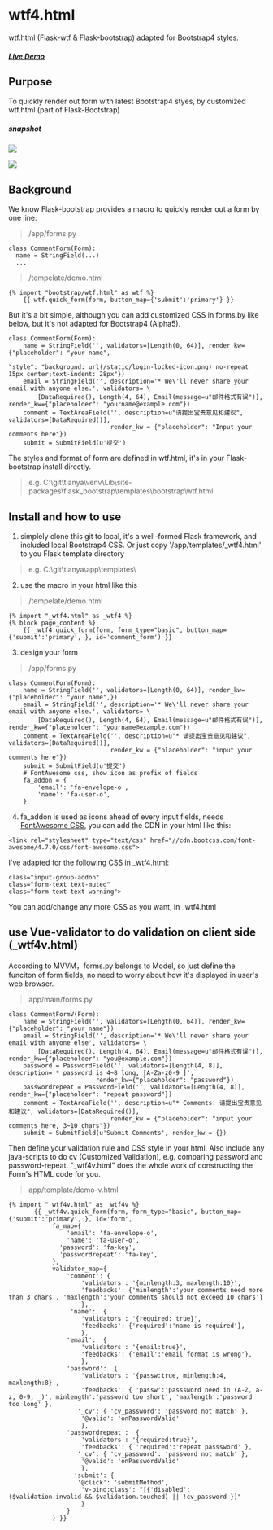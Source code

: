 # wtf4.html
wtf.html (Flask-wtf & Flask-bootstrap) adapted for Bootstrap4 styles. 


##### [Live Demo](http://tianya.heroku.com/wtf)


## Purpose
To quickly render out form with latest Bootstrap4 styes, by customized wtf.html (part of Flask-Bootstrap)
##### snapshot
![](http://img.blog.csdn.net/20161111105913670?watermark/2/text/aHR0cDovL2Jsb2cuY3Nkbi5uZXQv/font/5a6L5L2T/fontsize/400/fill/I0JBQkFCMA==/dissolve/70/gravity/SouthEast)

![](http://img.blog.csdn.net/20161116090216256?watermark/2/text/aHR0cDovL2Jsb2cuY3Nkbi5uZXQv/font/5a6L5L2T/fontsize/400/fill/I0JBQkFCMA==/dissolve/70/gravity/SouthEast)



## Background
We know Flask-bootstrap provides a macro to quickly render out a form by one line:
> /app/forms.py
```
class CommentForm(Form):
  name = StringField(...)
  ...
```

> /tempelate/demo.html
```
{% import "bootstrap/wtf.html" as wtf %}
    {{ wtf.quick_form(form, button_map={'submit':'primary'} }}
```

But it's a bit simple, although you can add customized CSS in forms.by like below, but it's not adapted for Bootstrap4 (Alpha5).
> 
```
class CommentForm(Form):
    name = StringField('', validators=[Length(0, 64)], render_kw={"placeholder": "your name",
                                                                  "style": "background: url(/static/login-locked-icon.png) no-repeat 15px center;text-indent: 28px"})
    email = StringField('', description='* We\'ll never share your email with anyone else.', validators= \
        [DataRequired(), Length(4, 64), Email(message=u"邮件格式有误")], render_kw={"placeholder": "yourname@example.com"})
    comment = TextAreaField('', description=u"请提出宝贵意见和建议", validators=[DataRequired()],
                            render_kw = {"placeholder": "Input your comments here"})
    submit = SubmitField(u'提交')
```

The styles and format of form are defined in wtf.html, it's in your Flask-bootstrap install directly.
> e.g. C:\git\tianya\venv\Lib\site-packages\flask_bootstrap\templates\bootstrap\wtf.html

## Install and how to use
1. simplely clone this git to local, it's a well-formed Flask framework, and included local Bootstrap4 CSS. Or just copy '/app/templates/_wtf4.html' to you Flask template directory
> e.g. C:\git\tianya\app\templates\

2. use the macro in your html like this
> /tempelate/demo.html
```
{% import "_wtf4.html" as _wtf4 %}
{% block page_content %}
    {{ _wtf4.quick_form(form, form_type="basic", button_map={'submit':'primary', }, id='comment_form') }}
```

3. design your form

> /app/forms.py
```
class CommentForm(Form):
    name = StringField('', validators=[Length(0, 64)], render_kw={"placeholder": "your name",})
    email = StringField('', description='* We\'ll never share your email with anyone else.', validators= \
        [DataRequired(), Length(4, 64), Email(message=u"邮件格式有误")], render_kw={"placeholder": "yourname@example.com"})
    comment = TextAreaField('', description=u"* 请提出宝贵意见和建议", validators=[DataRequired()],
                            render_kw = {"placeholder": "input your comments here"})
    submit = SubmitField(u'提交')
    # FontAwesome css, show icon as prefix of fields
    fa_addon = {
        'email': 'fa-envelope-o',
        'name': 'fa-user-o',
    }
```
 
4. fa_addon is used as icons ahead of every input fields, needs [FontAwesome CSS](http://fontawesome.io/examples/), you can add the CDN in your html like this:

```
<link rel="stylesheet" type="text/css" href="//cdn.bootcss.com/font-awesome/4.7.0/css/font-awesome.css">
```

I've adapted for the following CSS in \_wtf4.html:
```
class="input-group-addon"
class="form-text text-muted"
class="form-text text-warning">
```
You can add/change any more CSS as you want, in _wtf4.html


## use Vue-validator to do validation on client side (_wtf4v.html)

According to MVVM，forms.py belongs to Model, so just define the funciton of form fields, no need to worry about how it's displayed in user's web browser.

> app/main/forms.py
```
class CommentFormV(Form):
    name = StringField('', validators=[Length(0, 64)], render_kw={"placeholder": "your name"})
    email = StringField('', description='* We\'ll never share your email with anyone else', validators= \
        [DataRequired(), Length(4, 64), Email(message=u"邮件格式有误")], render_kw={"placeholder": "you@example.com"})
    password = PasswordField('', validators=[Length(4, 8)], description='* password is 4~8 long, [A-Za-z0-9_]',
    					render_kw={"placeholder": "password"})
    passwordrepeat = PasswordField('', validators=[Length(4, 8)], render_kw={"placeholder": "repeat password"})
    comment = TextAreaField('', description=u"* Comments. 请提出宝贵意见和建议", validators=[DataRequired()],
                            render_kw = {"placeholder": "input your comments here, 3~10 chars"})
    submit = SubmitField(u'Submit Comments', render_kw = {})
```

Then define your validation rule and CSS style in your html. Also include any java-scripts to do cv (Customized Validation), e.g. comparing password and password-repeat. "\_wtf4v.html" does the whole work of constructing the Form's HTML code for you.

> app/template/demo-v.html
```
{% import "_wtf4v.html" as _wtf4v %}
       {{ _wtf4v.quick_form(form, form_type="basic", button_map={'submit':'primary', }, id='form',
            fa_map={
            	'email': 'fa-envelope-o',
            	'name': 'fa-user-o',
           	  'password': 'fa-key', 	
           	  'passwordrepeat': 'fa-key', 	
            },
            validator_map={
                'comment': {
                    'validators': '{minlength:3, maxlength:10}',
                    'feedbacks': {'minlength':'your comments need more than 3 chars', 'maxlength':'your comments should not exceed 10 chars'}
                    },
                 'name':  {
                    'validators': '{required: true}',
                    'feedbacks': {'required':'name is required'},
                    },
                'email':  {
                    'validators': '{email:true}',
                    'feedbacks': {'email':'email format is wrong'},
                    },
                'password':  {
                    'validators': '{passw:true, minlength:4, maxlength:8}',
                    'feedbacks': { 'passw':'passsword need in (A-Z, a-z, 0-9, _)','minlength':'password too short', 'maxlength':'password too long' },
                   '_cv': { 'cv_password': 'password not match' },  
                    '@valid': 'onPasswordValid'
                    },
                'passwordrepeat':  {
                    'validators': '{required:true}',
                    'feedbacks': { 'required':'repeat passsword' },
                   '_cv': { 'cv_password': 'password not match' },  
                    '@valid': 'onPasswordValid'
                    },
                  'submit': {
                   '@click': 'submitMethod',
                    'v-bind:class': "[{'disabled': ($validation.invalid && $validation.touched) || !cv_password }]"
                    }
                }
            ) }}

```
